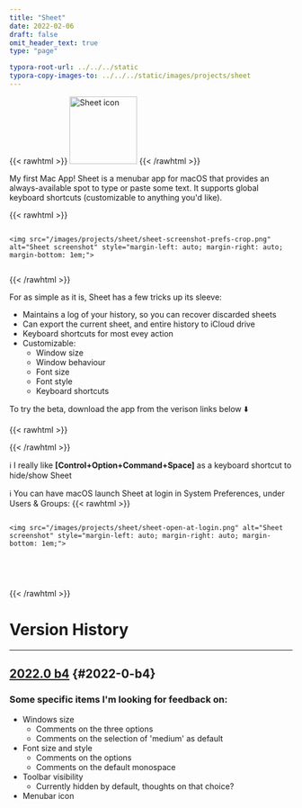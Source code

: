 ```yaml
---
title: "Sheet"
date: 2022-02-06
draft: false
omit_header_text: true
type: "page"

typora-root-url: ../../../static
typora-copy-images-to: ../../../static/images/projects/sheet
---
```


{{< rawhtml >}}
<img src="/images/projects/sheet/sheet-icon.png" alt="Sheet icon" width="120" height="120" class="center">
{{< /rawhtml >}}

My first Mac App! Sheet is a menubar app for macOS that provides an always-available spot to type or paste some text. It supports global keyboard shortcuts (customizable to anything you'd like).

{{< rawhtml >}}

<div style="display: flex; flex-wrap: wrap; align-items:center">
	
	<img src="/images/projects/sheet/sheet-screenshot-prefs-crop.png" alt="Sheet screenshot" style="margin-left: auto; margin-right: auto; margin-bottom: 1em;">

</div>

{{< /rawhtml >}}

For as simple as it is, Sheet has a few tricks up its sleeve:
- Maintains a log of your history, so you can recover discarded sheets
- Can export the current sheet, and entire history to iCloud drive
- Keyboard shortcuts for most evey action
- Customizable:
	- Window size
	- Window behaviour
	- Font size
	- Font style
	- Keyboard shortcuts

To try the beta, download the app from the verison links below ⬇️

{{< rawhtml >}}

<!--

<a href="">
	<img src="/images/projects/app-store.png" alt="App Store" height="50" style="margin-left: auto; margin-right: auto;">
</a>
-->
{{< /rawhtml >}}

ℹ️ I really like **[Control+Option+Command+Space]** as a keyboard shortcut to hide/show Sheet

ℹ️ You can have macOS launch Sheet at login in System Preferences, under Users & Groups:
{{< rawhtml >}}

<div style="display: flex; flex-wrap: wrap; align-items:center">

	
	<img src="/images/projects/sheet/sheet-open-at-login.png" alt="Sheet screenshot" style="margin-left: auto; margin-right: auto; margin-bottom: 1em;">


​	
</div>

{{< /rawhtml >}}


# Version History

---

## [2022.0 b4](https://andrewflemming.net/distribution/sheet-2020.0.b4.zip) {#2022-0-b4}

### Some specific items I'm looking for feedback on:

- Windows size
	- Comments on the three options
	- Comments on the selection of 'medium' as default
- Font size and style
	- Comments on the options
	- Comments on the default monospace
- Toolbar visibility
	- Currently hidden by default, thoughts on that choice?
- Menubar icon

